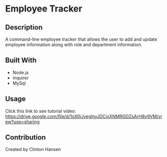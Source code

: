 # Employee Tracker

## Description
A command-line employee tracker that allows the user to add and update employee information along with role and department information.


## Built With

* Node.js
* inquirer
* MySql



## Usage
Click this link to see tutorial video: https://drive.google.com/file/d/1oX0iJyeglnyJDCixXNMRGDZsArH8y9VM/view?usp=sharing


## Contribution
Created by Clinton Hansen